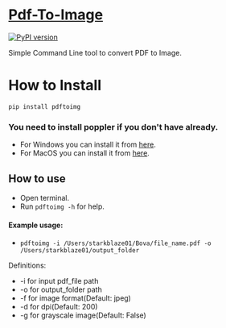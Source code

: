 # [Pdf-To-Image](https://github.com/starkblaze01/Pdf-To-Image)
[![PyPI version](https://badge.fury.io/py/pdftoimg.svg)](https://badge.fury.io/py/pdftoimg)


Simple Command Line tool to convert PDF to Image.

# How to Install
`pip install pdftoimg`

### You need to install poppler if you don't have already.
- For Windows you can install it from [here](https://anaconda.org/conda-forge/poppler/files).
- For MacOS you can install it from [here](http://macappstore.org/poppler/).

## How to use
- Open terminal.
- Run `pdftoimg -h` for help.

#### Example usage:
- `pdftoimg -i /Users/starkblaze01/Bova/file_name.pdf -o /Users/starkblaze01/output_folder`

Definitions:
- -i for input pdf_file path
- -o for output_folder path
- -f for image format(Default: jpeg)
- -d for dpi(Default: 200)
- -g for grayscale image(Default: False)
